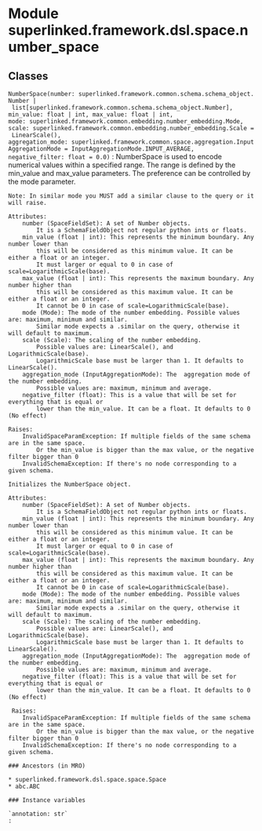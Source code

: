 Module superlinked.framework.dsl.space.number_space
===================================================

Classes
-------

`NumberSpace(number: superlinked.framework.common.schema.schema_object.Number | list[superlinked.framework.common.schema.schema_object.Number], min_value: float | int, max_value: float | int, mode: superlinked.framework.common.embedding.number_embedding.Mode, scale: superlinked.framework.common.embedding.number_embedding.Scale = LinearScale(), aggregation_mode: superlinked.framework.common.space.aggregation.InputAggregationMode = InputAggregationMode.INPUT_AVERAGE, negative_filter: float = 0.0)`
:   NumberSpace is used to encode numerical values within a specified range.
    The range is defined by the min_value and max_value parameters.
    The preference can be controlled by the mode parameter.
    
    Note: In similar mode you MUST add a similar clause to the query or it will raise.
    
    Attributes:
        number (SpaceFieldSet): A set of Number objects.
            It is a SchemaFieldObject not regular python ints or floats.
        min_value (float | int): This represents the minimum boundary. Any number lower than
            this will be considered as this minimum value. It can be either a float or an integer.
            It must larger or equal to 0 in case of scale=LogarithmicScale(base).
        max_value (float | int): This represents the maximum boundary. Any number higher than
            this will be considered as this maximum value. It can be either a float or an integer.
            It cannot be 0 in case of scale=LogarithmicScale(base).
        mode (Mode): The mode of the number embedding. Possible values are: maximum, minimum and similar.
            Similar mode expects a .similar on the query, otherwise it will default to maximum.
        scale (Scale): The scaling of the number embedding.
            Possible values are: LinearScale(), and LogarithmicScale(base).
            LogarithmicScale base must be larger than 1. It defaults to LinearScale().
        aggregation_mode (InputAggregationMode): The  aggregation mode of the number embedding.
            Possible values are: maximum, minimum and average.
        negative_filter (float): This is a value that will be set for everything that is equal or
            lower than the min_value. It can be a float. It defaults to 0 (No effect)
    
    Raises:
        InvalidSpaceParamException: If multiple fields of the same schema are in the same space.
            Or the min_value is bigger than the max value, or the negative filter bigger than 0
        InvalidSchemaException: If there's no node corresponding to a given schema.
    
    Initializes the NumberSpace object.
    
    Attributes:
        number (SpaceFieldSet): A set of Number objects.
            It is a SchemaFieldObject not regular python ints or floats.
        min_value (float | int): This represents the minimum boundary. Any number lower than
            this will be considered as this minimum value. It can be either a float or an integer.
            It must larger or equal to 0 in case of scale=LogarithmicScale(base).
        max_value (float | int): This represents the maximum boundary. Any number higher than
            this will be considered as this maximum value. It can be either a float or an integer.
            It cannot be 0 in case of scale=LogarithmicScale(base).
        mode (Mode): The mode of the number embedding. Possible values are: maximum, minimum and similar.
            Similar mode expects a .similar on the query, otherwise it will default to maximum.
        scale (Scale): The scaling of the number embedding.
            Possible values are: LinearScale(), and LogarithmicScale(base).
            LogarithmicScale base must be larger than 1. It defaults to LinearScale().
        aggregation_mode (InputAggregationMode): The  aggregation mode of the number embedding.
            Possible values are: maximum, minimum and average.
        negative_filter (float): This is a value that will be set for everything that is equal or
            lower than the min_value. It can be a float. It defaults to 0 (No effect)
    
     Raises:
        InvalidSpaceParamException: If multiple fields of the same schema are in the same space.
            Or the min_value is bigger than the max value, or the negative filter bigger than 0
        InvalidSchemaException: If there's no node corresponding to a given schema.

    ### Ancestors (in MRO)

    * superlinked.framework.dsl.space.space.Space
    * abc.ABC

    ### Instance variables

    `annotation: str`
    :